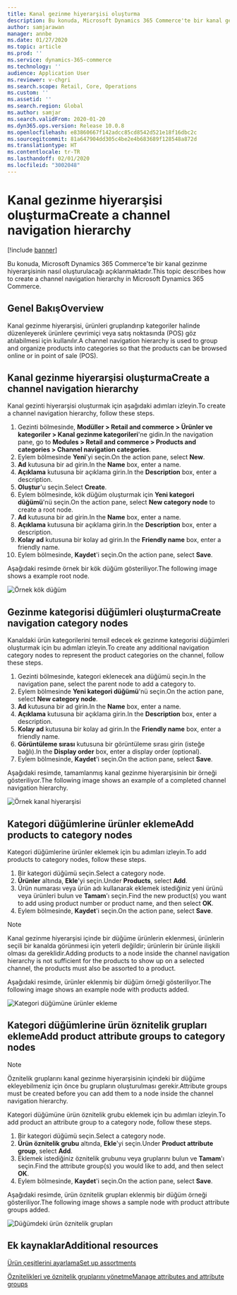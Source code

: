 ```yaml
---
title: Kanal gezinme hiyerarşisi oluşturma
description: Bu konuda, Microsoft Dynamics 365 Commerce'te bir kanal gezinme hiyerarşisinin nasıl oluşturulacağı açıklanmaktadır.
author: samjarawan
manager: annbe
ms.date: 01/27/2020
ms.topic: article
ms.prod: ''
ms.service: dynamics-365-commerce
ms.technology: ''
audience: Application User
ms.reviewer: v-chgri
ms.search.scope: Retail, Core, Operations
ms.custom: ''
ms.assetid: ''
ms.search.region: Global
ms.author: samjar
ms.search.validFrom: 2020-01-20
ms.dyn365.ops.version: Release 10.0.8
ms.openlocfilehash: e83860667f142adcc85cd8542d521e18f16dbc2c
ms.sourcegitcommit: 81a647904dd305c4be2e4b683689f128548a872d
ms.translationtype: HT
ms.contentlocale: tr-TR
ms.lasthandoff: 02/01/2020
ms.locfileid: "3002048"
---
```

# <a name="create-a-channel-navigation-hierarchy"></a><span data-ttu-id="eeb2f-103">Kanal gezinme hiyerarşisi oluşturma</span><span class="sxs-lookup"><span data-stu-id="eeb2f-103">Create a channel navigation hierarchy</span></span>


[!include [banner](includes/banner.md)]

<span data-ttu-id="eeb2f-104">Bu konuda, Microsoft Dynamics 365 Commerce'te bir kanal gezinme hiyerarşisinin nasıl oluşturulacağı açıklanmaktadır.</span><span class="sxs-lookup"><span data-stu-id="eeb2f-104">This topic describes how to create a channel navigation hierarchy in Microsoft Dynamics 365 Commerce.</span></span>

## <a name="overview"></a><span data-ttu-id="eeb2f-105">Genel Bakış</span><span class="sxs-lookup"><span data-stu-id="eeb2f-105">Overview</span></span>

<span data-ttu-id="eeb2f-106">Kanal gezinme hiyerarşisi, ürünleri gruplandırıp kategoriler halinde düzenleyerek ürünlere çevrimiçi veya satış noktasında (POS) göz atılabilmesi için kullanılır.</span><span class="sxs-lookup"><span data-stu-id="eeb2f-106">A channel navigation hierarchy is used to group and organize products into categories so that the products can be browsed online or in point of sale (POS).</span></span>

## <a name="create-a-channel-navigation-hierarchy"></a><span data-ttu-id="eeb2f-107">Kanal gezinme hiyerarşisi oluşturma</span><span class="sxs-lookup"><span data-stu-id="eeb2f-107">Create a channel navigation hierarchy</span></span>

<span data-ttu-id="eeb2f-108">Kanal gezinti hiyerarşisi oluşturmak için aşağıdaki adımları izleyin.</span><span class="sxs-lookup"><span data-stu-id="eeb2f-108">To create a channel navigation hierarchy, follow these steps.</span></span>

1. <span data-ttu-id="eeb2f-109">Gezinti bölmesinde, **Modüller \> Retail and commerce \> Ürünler ve kategoriler \> Kanal gezinme kategorileri**'ne gidin.</span><span class="sxs-lookup"><span data-stu-id="eeb2f-109">In the navigation pane, go to **Modules \> Retail and commerce \> Products and categories \> Channel navigation categories**.</span></span>
1. <span data-ttu-id="eeb2f-110">Eylem bölmesinde **Yeni**'yi seçin.</span><span class="sxs-lookup"><span data-stu-id="eeb2f-110">On the action pane, select **New**.</span></span>
1. <span data-ttu-id="eeb2f-111">**Ad** kutusuna bir ad girin.</span><span class="sxs-lookup"><span data-stu-id="eeb2f-111">In the **Name** box, enter a name.</span></span>
1. <span data-ttu-id="eeb2f-112">**Açıklama** kutusuna bir açıklama girin.</span><span class="sxs-lookup"><span data-stu-id="eeb2f-112">In the **Description** box, enter a description.</span></span>
1. <span data-ttu-id="eeb2f-113">**Oluştur**'u seçin.</span><span class="sxs-lookup"><span data-stu-id="eeb2f-113">Select **Create**.</span></span>
1. <span data-ttu-id="eeb2f-114">Eylem bölmesinde, kök düğüm oluşturmak için **Yeni kategori düğümü**'nü seçin.</span><span class="sxs-lookup"><span data-stu-id="eeb2f-114">On the action pane, select **New category node** to create a root node.</span></span>
1. <span data-ttu-id="eeb2f-115">**Ad** kutusuna bir ad girin.</span><span class="sxs-lookup"><span data-stu-id="eeb2f-115">In the **Name** box, enter a name.</span></span>
1. <span data-ttu-id="eeb2f-116">**Açıklama** kutusuna bir açıklama girin.</span><span class="sxs-lookup"><span data-stu-id="eeb2f-116">In the **Description** box, enter a description.</span></span>
1. <span data-ttu-id="eeb2f-117">**Kolay ad** kutusuna bir kolay ad girin.</span><span class="sxs-lookup"><span data-stu-id="eeb2f-117">In the **Friendly name** box, enter a friendly name.</span></span>
1. <span data-ttu-id="eeb2f-118">Eylem bölmesinde, **Kaydet**'i seçin.</span><span class="sxs-lookup"><span data-stu-id="eeb2f-118">On the action pane, select **Save**.</span></span>

<span data-ttu-id="eeb2f-119">Aşağıdaki resimde örnek bir kök düğüm gösteriliyor.</span><span class="sxs-lookup"><span data-stu-id="eeb2f-119">The following image shows a example root node.</span></span>

![Örnek kök düğüm](media/create-channel-hierarchy-1.png)

## <a name="create-navigation-category-nodes"></a><span data-ttu-id="eeb2f-121">Gezinme kategorisi düğümleri oluşturma</span><span class="sxs-lookup"><span data-stu-id="eeb2f-121">Create navigation category nodes</span></span>

<span data-ttu-id="eeb2f-122">Kanaldaki ürün kategorilerini temsil edecek ek gezinme kategorisi düğümleri oluşturmak için bu adımları izleyin.</span><span class="sxs-lookup"><span data-stu-id="eeb2f-122">To create any additional navigation category nodes to represent the product categories on the channel, follow these steps.</span></span>

1. <span data-ttu-id="eeb2f-123">Gezinti bölmesinde, kategori eklenecek ana düğümü seçin.</span><span class="sxs-lookup"><span data-stu-id="eeb2f-123">In the navigation pane, select the parent node to add a category to.</span></span>
1. <span data-ttu-id="eeb2f-124">Eylem bölmesinde **Yeni kategori düğümü**'nü seçin.</span><span class="sxs-lookup"><span data-stu-id="eeb2f-124">On the action pane, select **New category node**.</span></span>
1. <span data-ttu-id="eeb2f-125">**Ad** kutusuna bir ad girin.</span><span class="sxs-lookup"><span data-stu-id="eeb2f-125">In the **Name** box, enter a name.</span></span>
1. <span data-ttu-id="eeb2f-126">**Açıklama** kutusuna bir açıklama girin.</span><span class="sxs-lookup"><span data-stu-id="eeb2f-126">In the **Description** box, enter a description.</span></span>
1. <span data-ttu-id="eeb2f-127">**Kolay ad** kutusuna bir kolay ad girin.</span><span class="sxs-lookup"><span data-stu-id="eeb2f-127">In the **Friendly name** box, enter a friendly name.</span></span>
1. <span data-ttu-id="eeb2f-128">**Görüntüleme sırası** kutusuna bir görüntüleme sırası girin (isteğe bağlı).</span><span class="sxs-lookup"><span data-stu-id="eeb2f-128">In the **Display order** box, enter a display order (optional).</span></span>
1. <span data-ttu-id="eeb2f-129">Eylem bölmesinde, **Kaydet**'i seçin.</span><span class="sxs-lookup"><span data-stu-id="eeb2f-129">On the action pane, select **Save**.</span></span>

<span data-ttu-id="eeb2f-130">Aşağıdaki resimde, tamamlanmış kanal gezinme hiyerarşisinin bir örneği gösteriliyor.</span><span class="sxs-lookup"><span data-stu-id="eeb2f-130">The following image shows an example of a completed channel navigation hierarchy.</span></span>

![Örnek kanal hiyerarşisi](media/create-channel-hierarchy-2.png)

## <a name="add-products-to-category-nodes"></a><span data-ttu-id="eeb2f-132">Kategori düğümlerine ürünler ekleme</span><span class="sxs-lookup"><span data-stu-id="eeb2f-132">Add products to category nodes</span></span>

<span data-ttu-id="eeb2f-133">Kategori düğümlerine ürünler eklemek için bu adımları izleyin.</span><span class="sxs-lookup"><span data-stu-id="eeb2f-133">To add products to category nodes, follow these steps.</span></span>

1. <span data-ttu-id="eeb2f-134">Bir kategori düğümü seçin.</span><span class="sxs-lookup"><span data-stu-id="eeb2f-134">Select a category node.</span></span>
1. <span data-ttu-id="eeb2f-135">**Ürünler** altında, **Ekle**'yi seçin.</span><span class="sxs-lookup"><span data-stu-id="eeb2f-135">Under **Products**, select **Add**.</span></span>
1. <span data-ttu-id="eeb2f-136">Ürün numarası veya ürün adı kullanarak eklemek istediğiniz yeni ürünü veya ürünleri bulun ve **Tamam**'ı seçin.</span><span class="sxs-lookup"><span data-stu-id="eeb2f-136">Find the new product(s) you want to add using product number or product name, and then select **OK**.</span></span>
1. <span data-ttu-id="eeb2f-137">Eylem bölmesinde, **Kaydet**'i seçin.</span><span class="sxs-lookup"><span data-stu-id="eeb2f-137">On the action pane, select **Save**.</span></span>

> [!NOTE]
> <span data-ttu-id="eeb2f-138">Kanal gezinme hiyerarşisi içinde bir düğüme ürünlerin eklenmesi, ürünlerin seçili bir kanalda görünmesi için yeterli değildir; ürünlerin bir ürünle ilişkili olması da gereklidir.</span><span class="sxs-lookup"><span data-stu-id="eeb2f-138">Adding products to a node inside the channel navigation hierarchy is not sufficient for the products to show up on a selected channel, the products must also be assorted to a product.</span></span>

<span data-ttu-id="eeb2f-139">Aşağıdaki resimde, ürünler eklenmiş bir düğüm örneği gösteriliyor.</span><span class="sxs-lookup"><span data-stu-id="eeb2f-139">The following image shows an example node with products added.</span></span>

![Kategori düğümüne ürünler ekleme](media/create-channel-hierarchy-3.png)

## <a name="add-product-attribute-groups-to-category-nodes"></a><span data-ttu-id="eeb2f-141">Kategori düğümlerine ürün öznitelik grupları ekleme</span><span class="sxs-lookup"><span data-stu-id="eeb2f-141">Add product attribute groups to category nodes</span></span>

> [!NOTE]
> <span data-ttu-id="eeb2f-142">Öznitelik gruplarını kanal gezinme hiyerarşisinin içindeki bir düğüme ekleyebilmeniz için önce bu grupların oluşturulması gerekir.</span><span class="sxs-lookup"><span data-stu-id="eeb2f-142">Attribute groups must be created before you can add them to a node inside the channel navigation hierarchy.</span></span>

<span data-ttu-id="eeb2f-143">Kategori düğümüne ürün öznitelik grubu eklemek için bu adımları izleyin.</span><span class="sxs-lookup"><span data-stu-id="eeb2f-143">To add product an attribute group to a category node, follow these steps.</span></span>

1. <span data-ttu-id="eeb2f-144">Bir kategori düğümü seçin.</span><span class="sxs-lookup"><span data-stu-id="eeb2f-144">Select a category node.</span></span>
1. <span data-ttu-id="eeb2f-145">**Ürün öznitelik grubu** altında, **Ekle**'yi seçin.</span><span class="sxs-lookup"><span data-stu-id="eeb2f-145">Under **Product attribute group**, select **Add**.</span></span>
1. <span data-ttu-id="eeb2f-146">Eklemek istediğiniz öznitelik grubunu veya gruplarını bulun ve **Tamam**'ı seçin.</span><span class="sxs-lookup"><span data-stu-id="eeb2f-146">Find the attribute group(s) you would like to add, and then select **OK**.</span></span>
1. <span data-ttu-id="eeb2f-147">Eylem bölmesinde, **Kaydet**'i seçin.</span><span class="sxs-lookup"><span data-stu-id="eeb2f-147">On the action pane, select **Save**.</span></span>

<span data-ttu-id="eeb2f-148">Aşağıdaki resimde, ürün öznitelik grupları eklenmiş bir düğüm örneği gösteriliyor.</span><span class="sxs-lookup"><span data-stu-id="eeb2f-148">The following image shows a sample node with product attribute groups added.</span></span>

![Düğümdeki ürün öznitelik grupları](media/create-channel-hierarchy-4.png)

## <a name="additional-resources"></a><span data-ttu-id="eeb2f-150">Ek kaynaklar</span><span class="sxs-lookup"><span data-stu-id="eeb2f-150">Additional resources</span></span>

[<span data-ttu-id="eeb2f-151">Ürün çeşitlerini ayarlama</span><span class="sxs-lookup"><span data-stu-id="eeb2f-151">Set up assortments</span></span>](set-up-assortments.md)

[<span data-ttu-id="eeb2f-152">Öznitelikleri ve öznitelik gruplarını yönetme</span><span class="sxs-lookup"><span data-stu-id="eeb2f-152">Manage attributes and attribute groups</span></span>](attribute-attributegroups-lifecycle.md)
